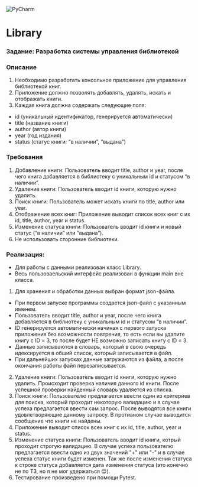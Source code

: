 ![PyCharm](https://img.shields.io/badge/pycharm-143?style=for-the-badge&logo=pycharm&logoColor=black&color=black&labelColor=green) 

# Library
### Задание: Разработка системы управления библиотекой

### Описание
1. Необходимо разработать консольное приложение для управления библиотекой книг.
2. Приложение должно позволять добавлять, удалять, искать и отображать книги.
3. Каждая книга должна содержать следующие поля:
 * id (уникальный идентификатор, генерируется автоматически)
 * title (название книги)
 * author (автор книги)
 * year (год издания)
 * status (статус книги: “в наличии”, “выдана”)

### Требования
 1. Добавление книги: Пользователь вводит title, author и year, после чего книга добавляется в библиотеку с уникальным id и статусом “в наличии”.
 2. Удаление книги: Пользователь вводит id книги, которую нужно удалить.
 3. Поиск книги: Пользователь может искать книги по title, author или year.
 4. Отображение всех книг: Приложение выводит список всех книг с их id, title, author, year и status.
 5. Изменение статуса книги: Пользователь вводит id книги и новый статус (“в наличии” или “выдана”).
 6. Не использовать сторонние библиотеки.


### Реализация:
* Для работы с данными реализован класс Library.
* Весь пользоваельский интерфейс реализован в функции main вне класса.
1. Для хранения и обработки данных выбран формат json-файла.
* При первом запуске программы создается json-файл с указанным именем.
* Пользователь вводит title, author и year, после чего книга добавляется в библиотеку с уникальным id и статусом “в наличии”.
* ID генерируется автоматически начиная с первого запуска приложения без возможности повтрения, то есть если вы удалите книгу с ID = 3, то после будет НЕ возможно записать книгу с ID = 3.
* Данные записываются в словарь, который в свою очередь идексируется в обший список, который записывается в файл.
* При дальнейших запусках данные загружаются из файла, а после окончания работы файл перезаписывается.
2. Удаление книги: Пользователь вводит id книги, которую нужно удалить. Происходит проверка наличия данного id книги.
После успешной проверки найденный словарь удаляется из списка.
3. Поиск книги: Пользователю предлагается ввести один из критериев для поиска, который проходит некоторую валидацию и в случае успеха предлагается ввести сам запрос.
После выводятся все книги удовлетворяющие данному запросу. В противном случае выводится сообщение что книги не найдены.
4. Приложение выводит список всех книг с их id, title, author, year и status.
5. Изменение статуса книги:  Пользователь вводит id книги, котрый проходит строгую валидацию. В случае успеха пользователю предлагается ввести одно из двух
значений "+" или "-" и в случае успеха статус книги будет изменен. Так же после изменения статуса к строке статуса добавляется дата изменения статуса
(это конечно не по ТЗ, но я не мог удержаться 😊).
6. Тестирование произведено при помощи Pytest.

